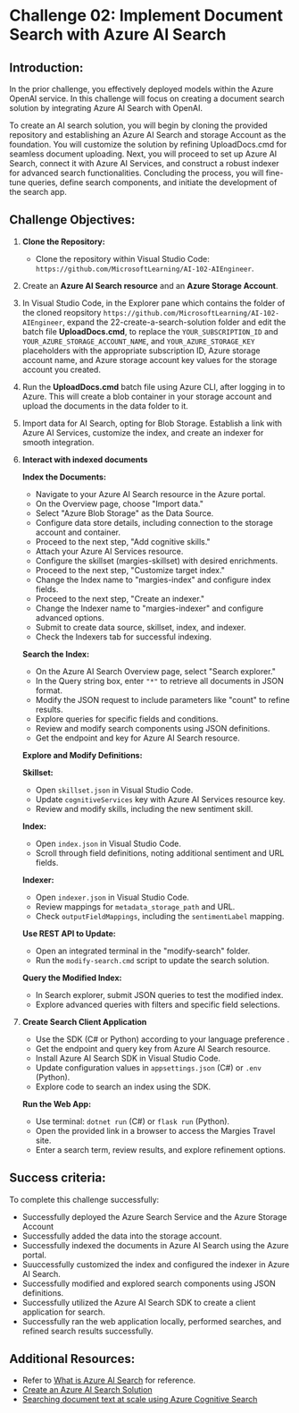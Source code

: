 # Challenge 02: Implement Document Search with Azure AI Search

## Introduction:
In the prior challenge, you effectively deployed models within the Azure OpenAI service. In this challenge will focus on creating a document search solution by integrating Azure AI Search with OpenAI. 

To create an AI search solution, you will begin by cloning the provided repository and establishing an Azure AI Search and storage Account as the foundation. You will customize the solution by refining UploadDocs.cmd for seamless document uploading. Next, you will proceed to set up Azure AI Search, connect it with Azure AI Services, and construct a robust indexer for advanced search functionalities. Concluding the process, you will fine-tune queries, define search components, and initiate the development of the search app.

## Challenge Objectives:

1. **Clone the Repository:**
   - Clone the repository within Visual Studio Code: `https://github.com/MicrosoftLearning/AI-102-AIEngineer`.

2. Create an **Azure AI Search resource** and an **Azure Storage Account**.

3. In Visual Studio Code, in the Explorer pane which contains the folder of the cloned reopsitory `https://github.com/MicrosoftLearning/AI-102-AIEngineer`, expand the 22-create-a-search-solution folder and edit the batch file **UploadDocs.cmd**, to replace the `YOUR_SUBSCRIPTION_ID` and `YOUR_AZURE_STORAGE_ACCOUNT_NAME`, and `YOUR_AZURE_STORAGE_KEY` placeholders with the appropriate subscription ID, Azure storage account name, and Azure storage account key values for the storage account you created.

4. Run the **UploadDocs.cmd** batch file using Azure CLI, after logging in to Azure. This will create a blob container in your storage account and upload the documents in the data folder to it.

5. Import data for AI Search, opting for Blob Storage. Establish a link with Azure AI Services, customize the index, and create an indexer for smooth integration.
   
6. **Interact with indexed documents**
   
   **Index the Documents:**
      
   - Navigate to your Azure AI Search resource in the Azure portal.
   - On the Overview page, choose "Import data."
   - Select "Azure Blob Storage" as the Data Source.
   - Configure data store details, including connection to the storage account and container.
   - Proceed to the next step, "Add cognitive skills."
   - Attach your Azure AI Services resource.
   - Configure the skillset (margies-skillset) with desired enrichments.
   - Proceed to the next step, "Customize target index."
   - Change the Index name to "margies-index" and configure index fields.
   - Proceed to the next step, "Create an indexer."
   - Change the Indexer name to "margies-indexer" and configure advanced options.
   - Submit to create data source, skillset, index, and indexer.
   - Check the Indexers tab for successful indexing.
    
   **Search the Index:**
   
   - On the Azure AI Search Overview page, select "Search explorer."
   - In the Query string box, enter `"*"` to retrieve all documents in JSON format.
   - Modify the JSON request to include parameters like "count" to refine results.
   - Explore queries for specific fields and conditions.
   - Review and modify search components using JSON definitions.
   - Get the endpoint and key for Azure AI Search resource.
   
   **Explore and Modify Definitions:**
      
   **Skillset:**
      - Open `skillset.json` in Visual Studio Code.
      - Update `cognitiveServices` key with Azure AI Services resource key.
      - Review and modify skills, including the new sentiment skill.

   **Index:**
      - Open `index.json` in Visual Studio Code.
      - Scroll through field definitions, noting additional sentiment and URL fields.
    
   **Indexer:**
      - Open `indexer.json` in Visual Studio Code.
      - Review mappings for `metadata_storage_path` and URL.
      - Check `outputFieldMappings`, including the `sentimentLabel` mapping.

   **Use REST API to Update:**
      - Open an integrated terminal in the "modify-search" folder.
      - Run the `modify-search.cmd` script to update the search solution.
      
   **Query the Modified Index:**
      - In Search explorer, submit JSON queries to test the modified index.
      - Explore advanced queries with filters and specific field selections.

7. **Create Search Client Application** 

   - Use the SDK (C# or Python) according to your language preference .
   - Get the endpoint and query key from Azure AI Search resource.
   - Install Azure AI Search SDK in Visual Studio Code.
   - Update configuration values in `appsettings.json` (C#) or `.env` (Python).
   - Explore code to search an index using the SDK.
     
   **Run the Web App:**
   - Use terminal: `dotnet run` (C#) or `flask run` (Python).
   - Open the provided link in a browser to access the Margies Travel site.
   - Enter a search term, review results, and explore refinement options.


## Success criteria:
To complete this challenge successfully:

- Successfully deployed the Azure Search Service and the Azure Storage Account
- Successfully added the data into the storage account.
- Successfully indexed the documents in Azure AI Search using the Azure portal.
- Suuccessfully customized the index and configured the indexer in Azure AI Search.
- Successfully modified and explored search components using JSON definitions.
- Successfully utilized the Azure AI Search SDK to create a client application for search.
- Successfully ran the web application locally, performed searches, and refined search results successfully.

## Additional Resources:

- Refer to [What is Azure AI Search](https://learn.microsoft.com/en-us/azure/search/search-what-is-azure-search) for reference.
- [Create an Azure AI Search Solution](https://github.com/MicrosoftLearning/AI-102-AIEngineer/blob/master/Instructions/22-azure-search.md)
- [Searching document text at scale using Azure Cognitive Search](https://benalexkeen.com/searching-document-text-at-scale-using-azure-cognitive-search/)
